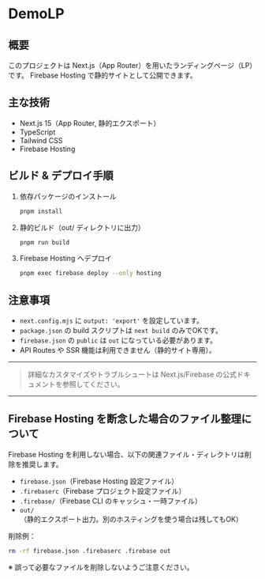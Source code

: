 # DemoLP

## 概要

このプロジェクトは Next.js（App Router）を用いたランディングページ（LP）です。
Firebase Hosting で静的サイトとして公開できます。

## 主な技術
- Next.js 15（App Router, 静的エクスポート）
- TypeScript
- Tailwind CSS
- Firebase Hosting

## ビルド & デプロイ手順

1. 依存パッケージのインストール
   ```bash
   pnpm install
   ```
2. 静的ビルド（out/ ディレクトリに出力）
   ```bash
   pnpm run build
   ```
3. Firebase Hosting へデプロイ
   ```bash
   pnpm exec firebase deploy --only hosting
   ```

## 注意事項
- `next.config.mjs` に `output: 'export'` を設定しています。
- `package.json` の build スクリプトは `next build` のみでOKです。
- `firebase.json` の `public` は `out` になっている必要があります。
- API Routes や SSR 機能は利用できません（静的サイト専用）。

---

> 詳細なカスタマイズやトラブルシュートは Next.js/Firebase の公式ドキュメントを参照してください。

---

## Firebase Hosting を断念した場合のファイル整理について

Firebase Hosting を利用しない場合、以下の関連ファイル・ディレクトリは削除を推奨します。

- `firebase.json`（Firebase Hosting 設定ファイル）
- `.firebaserc`（Firebase プロジェクト設定ファイル）
- `.firebase/`（Firebase CLI のキャッシュ・一時ファイル）
- `out/`（静的エクスポート出力。別のホスティングを使う場合は残してもOK）

削除例：
```bash
rm -rf firebase.json .firebaserc .firebase out
```

※ 誤って必要なファイルを削除しないようご注意ください。
